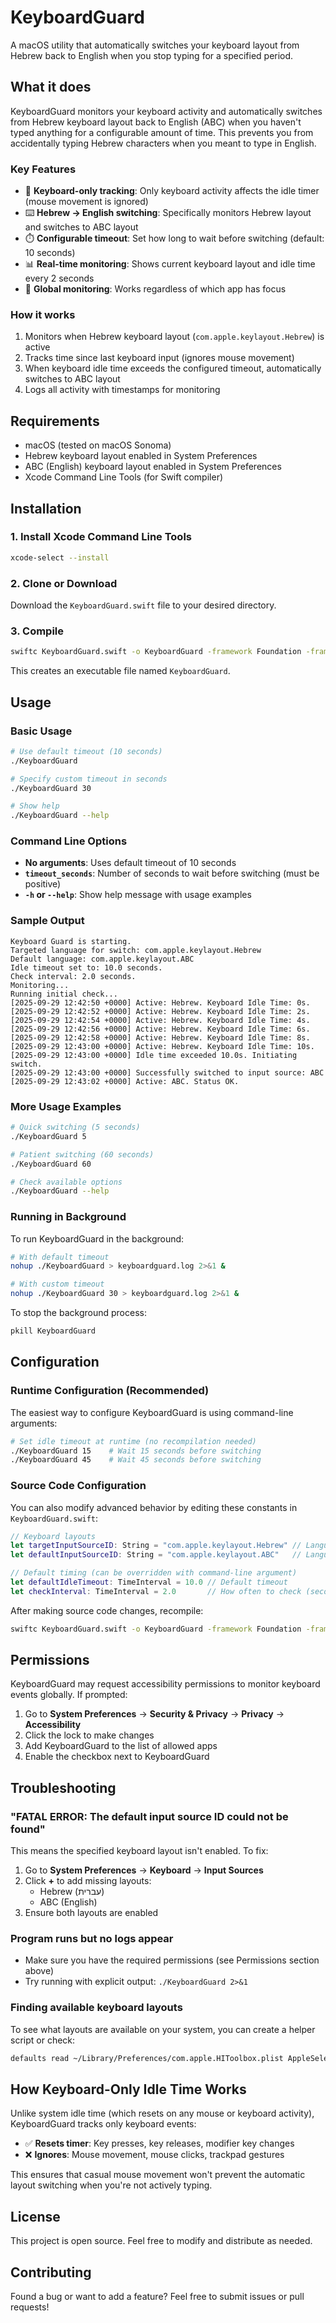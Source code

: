 # KeyboardGuard

A macOS utility that automatically switches your keyboard layout from Hebrew back to English when you stop typing for a specified period.

## What it does

KeyboardGuard monitors your keyboard activity and automatically switches from Hebrew keyboard layout back to English (ABC) when you haven't typed anything for a configurable amount of time. This prevents you from accidentally typing Hebrew characters when you meant to type in English.

### Key Features

- 🎯 **Keyboard-only tracking**: Only keyboard activity affects the idle timer (mouse movement is ignored)
- ⌨️ **Hebrew → English switching**: Specifically monitors Hebrew layout and switches to ABC layout
- ⏱️ **Configurable timeout**: Set how long to wait before switching (default: 10 seconds)
- 📊 **Real-time monitoring**: Shows current keyboard layout and idle time every 2 seconds
- 🔄 **Global monitoring**: Works regardless of which app has focus

### How it works

1. Monitors when Hebrew keyboard layout (`com.apple.keylayout.Hebrew`) is active
2. Tracks time since last keyboard input (ignores mouse movement)
3. When keyboard idle time exceeds the configured timeout, automatically switches to ABC layout
4. Logs all activity with timestamps for monitoring

## Requirements

- macOS (tested on macOS Sonoma)
- Hebrew keyboard layout enabled in System Preferences
- ABC (English) keyboard layout enabled in System Preferences
- Xcode Command Line Tools (for Swift compiler)

## Installation

### 1. Install Xcode Command Line Tools

```bash
xcode-select --install
```

### 2. Clone or Download

Download the `KeyboardGuard.swift` file to your desired directory.

### 3. Compile

```bash
swiftc KeyboardGuard.swift -o KeyboardGuard -framework Foundation -framework Carbon -framework AppKit
```

This creates an executable file named `KeyboardGuard`.

## Usage

### Basic Usage

```bash
# Use default timeout (10 seconds)
./KeyboardGuard

# Specify custom timeout in seconds
./KeyboardGuard 30

# Show help
./KeyboardGuard --help
```

### Command Line Options

- **No arguments**: Uses default timeout of 10 seconds
- **`timeout_seconds`**: Number of seconds to wait before switching (must be positive)
- **`-h` or `--help`**: Show help message with usage examples

### Sample Output

```
Keyboard Guard is starting.
Targeted language for switch: com.apple.keylayout.Hebrew
Default language: com.apple.keylayout.ABC
Idle timeout set to: 10.0 seconds.
Check interval: 2.0 seconds.
Monitoring...
Running initial check...
[2025-09-29 12:42:50 +0000] Active: Hebrew. Keyboard Idle Time: 0s.
[2025-09-29 12:42:52 +0000] Active: Hebrew. Keyboard Idle Time: 2s.
[2025-09-29 12:42:54 +0000] Active: Hebrew. Keyboard Idle Time: 4s.
[2025-09-29 12:42:56 +0000] Active: Hebrew. Keyboard Idle Time: 6s.
[2025-09-29 12:42:58 +0000] Active: Hebrew. Keyboard Idle Time: 8s.
[2025-09-29 12:43:00 +0000] Active: Hebrew. Keyboard Idle Time: 10s.
[2025-09-29 12:43:00 +0000] Idle time exceeded 10.0s. Initiating switch.
[2025-09-29 12:43:00 +0000] Successfully switched to input source: ABC
[2025-09-29 12:43:02 +0000] Active: ABC. Status OK.
```

### More Usage Examples

```bash
# Quick switching (5 seconds)
./KeyboardGuard 5

# Patient switching (60 seconds)
./KeyboardGuard 60

# Check available options
./KeyboardGuard --help
```

### Running in Background

To run KeyboardGuard in the background:

```bash
# With default timeout
nohup ./KeyboardGuard > keyboardguard.log 2>&1 &

# With custom timeout
nohup ./KeyboardGuard 30 > keyboardguard.log 2>&1 &
```

To stop the background process:

```bash
pkill KeyboardGuard
```

## Configuration

### Runtime Configuration (Recommended)

The easiest way to configure KeyboardGuard is using command-line arguments:

```bash
# Set idle timeout at runtime (no recompilation needed)
./KeyboardGuard 15    # Wait 15 seconds before switching
./KeyboardGuard 45    # Wait 45 seconds before switching
```

### Source Code Configuration

You can also modify advanced behavior by editing these constants in `KeyboardGuard.swift`:

```swift
// Keyboard layouts
let targetInputSourceID: String = "com.apple.keylayout.Hebrew" // Language to monitor
let defaultInputSourceID: String = "com.apple.keylayout.ABC"   // Language to switch to

// Default timing (can be overridden with command-line argument)
let defaultIdleTimeout: TimeInterval = 10.0 // Default timeout
let checkInterval: TimeInterval = 2.0       // How often to check (seconds)
```

After making source code changes, recompile:

```bash
swiftc KeyboardGuard.swift -o KeyboardGuard -framework Foundation -framework Carbon -framework AppKit
```

## Permissions

KeyboardGuard may request accessibility permissions to monitor keyboard events globally. If prompted:

1. Go to **System Preferences** → **Security & Privacy** → **Privacy** → **Accessibility**
2. Click the lock to make changes
3. Add KeyboardGuard to the list of allowed apps
4. Enable the checkbox next to KeyboardGuard

## Troubleshooting

### "FATAL ERROR: The default input source ID could not be found"

This means the specified keyboard layout isn't enabled. To fix:

1. Go to **System Preferences** → **Keyboard** → **Input Sources**
2. Click **+** to add missing layouts:
   - Hebrew (עברית)
   - ABC (English)
3. Ensure both layouts are enabled

### Program runs but no logs appear

- Make sure you have the required permissions (see Permissions section above)
- Try running with explicit output: `./KeyboardGuard 2>&1`

### Finding available keyboard layouts

To see what layouts are available on your system, you can create a helper script or check:

```bash
defaults read ~/Library/Preferences/com.apple.HIToolbox.plist AppleSelectedInputSources
```

## How Keyboard-Only Idle Time Works

Unlike system idle time (which resets on any mouse or keyboard activity), KeyboardGuard tracks only keyboard events:

- ✅ **Resets timer**: Key presses, key releases, modifier key changes
- ❌ **Ignores**: Mouse movement, mouse clicks, trackpad gestures

This ensures that casual mouse movement won't prevent the automatic layout switching when you're not actively typing.

## License

This project is open source. Feel free to modify and distribute as needed.

## Contributing

Found a bug or want to add a feature? Feel free to submit issues or pull requests!

